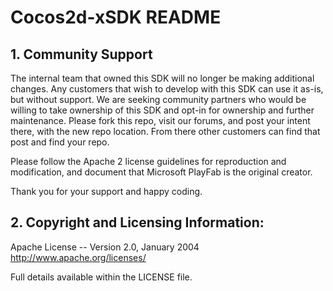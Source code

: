 # Cocos2d-xSDK README

## 1. Community Support

The internal team that owned this SDK will no longer be making additional changes. Any customers that wish to develop with this SDK can use it as-is, but without support. We are seeking community partners who would be willing to take ownership of this SDK and opt-in for ownership and further maintenance. Please fork this repo, visit our forums, and post your intent there, with the new repo location. From there other customers can find that post and find your repo.

Please follow the Apache 2 license guidelines for reproduction and modification, and document that Microsoft PlayFab is the original creator.

Thank you for your support and happy coding.

## 2. Copyright and Licensing Information:

  Apache License -- 
  Version 2.0, January 2004
  http://www.apache.org/licenses/

  Full details available within the LICENSE file.
